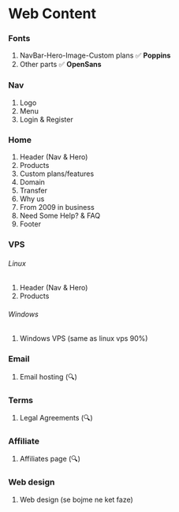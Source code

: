 <!--
Interraction via fb-msg &
agreed for overall content
-->

# Web Content

### Fonts

1. NavBar-Hero-Image-Custom plans ✅ **Poppins**
1. Other parts ✅ **OpenSans**

### Nav

1. Logo
1. Menu
1. Login & Register

### Home

1. Header (Nav & Hero)
1. Products
1. Custom plans/features
1. Domain
1. Transfer
1. Why us
1. From 2009 in business
1. Need Some Help? & FAQ
1. Footer

### VPS

###### Linux

1. Header (Nav & Hero)
1. Products

###### Windows

1. Windows VPS (same as linux vps 90%)

### Email

1. Email hosting (🔍)

### Terms

1. Legal Agreements (🔍)

### Affiliate

1. Affiliates page (🔍)

### Web design

1. Web design (se bojme ne ket faze)

